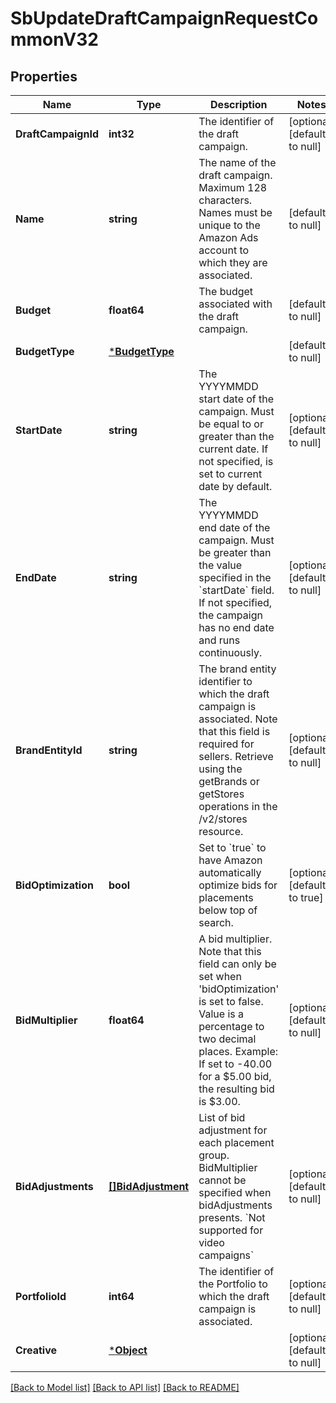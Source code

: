 # SbUpdateDraftCampaignRequestCommonV32

## Properties
Name | Type | Description | Notes
------------ | ------------- | ------------- | -------------
**DraftCampaignId** | **int32** | The identifier of the draft campaign. | [optional] [default to null]
**Name** | **string** | The name of the draft campaign. Maximum 128 characters. Names must be unique to the Amazon Ads account to which they are associated. | [default to null]
**Budget** | **float64** | The budget associated with the draft campaign. | [default to null]
**BudgetType** | [***BudgetType**](BudgetType.md) |  | [default to null]
**StartDate** | **string** | The YYYYMMDD start date of the campaign. Must be equal to or greater than the current date. If not specified, is set to current date by default. | [optional] [default to null]
**EndDate** | **string** | The YYYYMMDD end date of the campaign. Must be greater than the value specified in the &#x60;startDate&#x60; field. If not specified, the campaign has no end date and runs continuously. | [optional] [default to null]
**BrandEntityId** | **string** | The brand entity identifier to which the draft campaign is associated. Note that this field is required for sellers. Retrieve using the getBrands or getStores operations in the /v2/stores resource. | [optional] [default to null]
**BidOptimization** | **bool** | Set to &#x60;true&#x60; to have Amazon automatically optimize bids for placements below top of search. | [optional] [default to true]
**BidMultiplier** | **float64** | A bid multiplier. Note that this field can only be set when &#x27;bidOptimization&#x27; is set to false. Value is a percentage to two decimal places. Example: If set to -40.00 for a $5.00 bid, the resulting bid is $3.00. | [optional] [default to null]
**BidAdjustments** | [**[]BidAdjustment**](BidAdjustment.md) | List of bid adjustment for each placement group. BidMultiplier cannot be specified when bidAdjustments presents. &#x60;Not supported for video campaigns&#x60; | [optional] [default to null]
**PortfolioId** | **int64** | The identifier of the Portfolio to which the draft campaign is associated. | [optional] [default to null]
**Creative** | [***Object**](.md) |  | [optional] [default to null]

[[Back to Model list]](../README.md#documentation-for-models) [[Back to API list]](../README.md#documentation-for-api-endpoints) [[Back to README]](../README.md)

